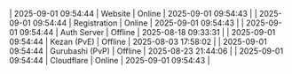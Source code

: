 | 2025-09-01 09:54:44 | Website | Online | 2025-09-01 09:54:43 |
| 2025-09-01 09:54:44 | Registration | Online | 2025-09-01 09:54:43 |
| 2025-09-01 09:54:44 | Auth Server | Offline | 2025-08-18 09:33:31 |
| 2025-09-01 09:54:44 | Kezan (PvE) | Offline | 2025-08-03 17:58:02 |
| 2025-09-01 09:54:44 | Gurubashi (PvP) | Offline | 2025-08-23 21:44:06 |
| 2025-09-01 09:54:44 | Cloudflare | Online | 2025-09-01 09:54:43 |
